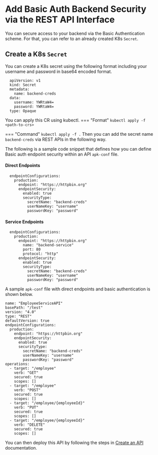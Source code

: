 # Add Basic Auth Backend Security via the REST API Interface

You can secure access to your backend via the Basic Authentication scheme. 
For that, you can refer to an already created K8s `Secret`.

## Create a K8s `Secret`

You can create a K8s secret using the following format including your username and password in base64 encoded format.

```
  apiVersion: v1
  kind: Secret
  metadata:
    name: backend-creds
  data:
    username: YWRtaW4=
    password: YWRtaW4=
  type: Opaque
```
  You can apply this CR using kubectl.
=== "Format"
    ```
    kubectl apply -f <path-to-crs>
    ```

=== "Command"
    ```
    kubectl apply -f .
    ```
  Then you can add the secret name `backend-creds` via REST APIs in the following way.

  The following is a sample code snippet that defines how you can define Basic auth endpoint security within an API `apk-conf` file.

#### Direct Endpoints

  ```
    endpointConfigurations:
      production:
        endpoint: "https://httpbin.org"
        endpointSecurity:
          enabled: true
          securityType:
            secretName: "backend-creds"
            userNameKey: "username"
            passwordKey: "password"
  ```

#### Service Endpoints

  ```
    endpointConfigurations:
      production:
        endpoint: "https://httpbin.org"
          name: "backend-service"
          port: 80
          protocol: "http"
        endpointSecurity:
          enabled: true
          securityType:
            secretName: "backend-creds"
            userNameKey: "username"
            passwordKey: "password"
  ```

A sample `apk-conf` file with direct endpoints and basic authentication is shown below.

```
name: "EmployeeServiceAPI"
basePath: "/test"
version: "4.0"
type: "REST"
defaultVersion: true
endpointConfigurations:
  production:
    endpoint: "https://httpbin.org"
    endpointSecurity:
      enabled: true
      securityType:
        secretName: "backend-creds"
        userNameKey: "username"
        passwordKey: "password"
operations:
  - target: "/employee"
    verb: "GET"
    secured: true
    scopes: []
  - target: "/employee"
    verb: "POST"
    secured: true
    scopes: []
  - target: "/employee/{employeeId}"
    verb: "PUT"
    secured: true
    scopes: []
  - target: "/employee/{employeeId}"
    verb: "DELETE"
    secured: true
    scopes: []
```

You can then deploy this API by following the steps in <a href="../../../get-started/quick-start-guide" target="_blank">Create an API</a> documentation.